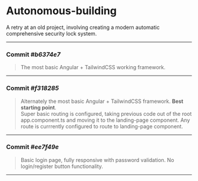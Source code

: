 # Autonomous-building
A retry at an old project, involving creating a modern automatic comprehensive security lock system.

---

### Commit *#b6374e7*
> The most basic Angular + TailwindCSS working framework. 
---
### Commit *#f318285*
> Alternately the most basic Angular + TailwindCSS framework. **Best starting point**. <br> Super basic routing is configured, taking previous code out of the root app.component.ts and moving it to the landing-page component. Any route is currrently configured to route to landing-page component.
---
### Commit *#ee7f49e*
> Basic login page, fully responsive with password validation. No login/register button functionality.
---
